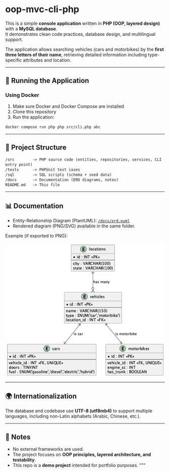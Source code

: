 # oop-mvc-cli-php

This is a simple **console application** written in **PHP (OOP, layered design)** with a **MySQL database**.  
It demonstrates clean code practices, database design, and multilingual support.

The application allows searching vehicles (cars and motorbikes) by the **first three letters of their name**, retrieving detailed information including type-specific attributes and location.

---

## 🚀 Running the Application

### Using Docker

1. Make sure Docker and Docker Compose are installed
2. Clone this repository
3. Run the application:
```bash
docker compose run php php src/cli.php abc
```

---

## 📂 Project Structure

```
/src        -> PHP source code (entities, repositories, services, CLI entry point)
/tests      -> PHPUnit test cases
/sql        -> SQL scripts (schema + seed data)
/docs       -> Documentation (ERD diagrams, notes)
README.md   -> This file
```

---

## 📊 Documentation

- Entity-Relationship Diagram (PlantUML): [`/docs/erd.puml`](./docs/erd.puml)
- Rendered diagram (PNG/SVG) available in the same folder.

Example (if exported to PNG):

![ERD Diagram](./docs/erd.png)

---

## 🌍 Internationalization

The database and codebase use **UTF-8 (utf8mb4)** to support multiple languages, including non-Latin alphabets (Arabic, Chinese, etc.).

---

## 📌 Notes

- No external frameworks are used.
- The project focuses on **OOP principles, layered architecture, and testability**.
- This repo is a **demo project** intended for portfolio purposes.
  """
